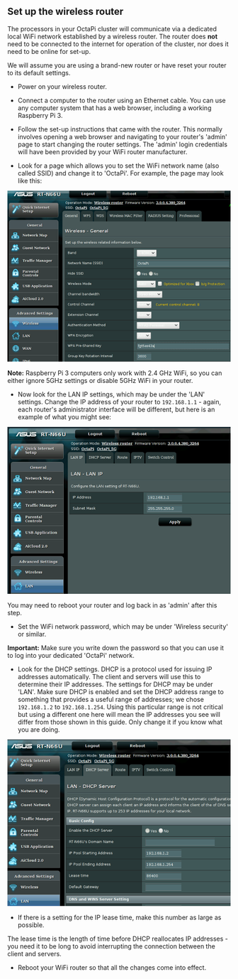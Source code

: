## Set up the wireless router

The processors in your OctaPi cluster will communicate via a dedicated local WiFi network established by a wireless router. The router does **not** need to be connected to the internet for operation of the cluster, nor does it need to be online for set-up.

We will assume you are using a brand-new router or have reset your router to its default settings.

- Power on your wireless router.

- Connect a computer to the router using an Ethernet cable. You can use any computer system that has a web browser, including a working Raspberry Pi 3.

- Follow the set-up instructions that came with the router. This normally involves opening a web browser and navigating to your router's 'admin' page to start changing the router settings. The 'admin' login credentials will have been provided by your WiFi router manufacturer.

- Look for a page which allows you to set the WiFi network name (also called SSID) and change it to 'OctaPi'. For example, the page may look like this:

 ![Set the SSID](images/router-ssid.png)

 **Note:** Raspberry Pi 3 computers only work with 2.4 GHz WiFi, so you can either ignore 5GHz settings or disable 5GHz WiFi in your router.

- Now look for the LAN IP settings, which may be under the 'LAN' settings. Change the IP address of your router to `192.168.1.1` - again, each router's administrator interface will be different, but here is an example of what you might see:

 ![Set the router's IP address](images/router-lan-ip.png)

 You may need to reboot your router and log back in as 'admin' after this step.

- Set the WiFi network password, which may be under 'Wireless security' or similar.

 **Important:** Make sure you write down the password so that you can use it to log into your dedicated 'OctaPi' network.

- Look for the DHCP settings. DHCP is a protocol used for issuing IP addresses automatically. The client and servers will use this to determine their IP addresses. The settings for DHCP may be under 'LAN'. Make sure DHCP is enabled and set the DHCP address range to something that provides a useful range of addresses; we chose `192.168.1.2` to `192.168.1.254`. Using this particular range is not critical but using a different one here will mean the IP addresses you see will differ from those shown in this guide. Only change it if you know what you are doing.

 ![Set the DHCP range](images/router-dhcp.png)

- If there is a setting for the IP lease time, make this number as large as possible.

 The lease time is the length of time before DHCP reallocates IP addresses - you need it to be long to avoid interrupting the connection between the client and servers.

- Reboot your WiFi router so that all the changes come into effect.

